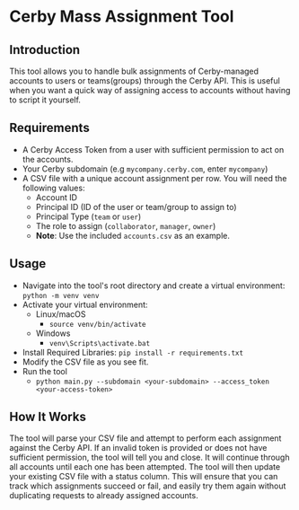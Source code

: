 # Cerby Mass Assignment Tool

## Introduction
This tool allows you to handle bulk assignments of Cerby-managed accounts to users or teams(groups) through the Cerby API. This is useful when you want a quick way of assigning access to accounts without having to script it yourself.

## Requirements
- A Cerby Access Token from a user with sufficient permission to act on the accounts.
- Your Cerby subdomain (e.g `mycompany.cerby.com`, enter `mycompany`)
- A CSV file with a unique account assignment per row. You will need the following values:
  - Account ID
  - Principal ID (ID of the user or team/group to assign to)
  - Principal Type (`team` or `user`)
  - The role to assign (`collaborator`, `manager`, `owner`)
  - **Note**: Use the included `accounts.csv` as an example.
## Usage
- Navigate into the tool's root directory and create a virtual environment: `python -m venv venv`
- Activate your virtual environment:
  - Linux/macOS
    - `source venv/bin/activate`
  - Windows
    - `venv\Scripts\activate.bat`
- Install Required Libraries: `pip install -r requirements.txt`
- Modify the CSV file as you see fit.
- Run the tool
  - `python main.py --subdomain <your-subdomain> --access_token <your-access-token>`

## How It Works
The tool will parse your CSV file and attempt to perform each assignment against the Cerby API. If an invalid token is provided or does not have sufficient permission, the tool will
tell you and close. It will continue through all accounts until each one has been attempted. The tool will then update your existing
CSV file with a status column. This will ensure that you can track which assignments succeed or fail, and easily try them again
without duplicating requests to already assigned accounts.
